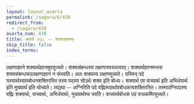 ```yaml
---
layout: layout_avarta
permalink: /sagara/6/438
redirect_from:
  - /sagara/438
avarta_num: 438
title: आवर्तः ४३८ -- शक्यलक्षणम्
skip_title: false
index_terms: 
---
```


लक्षणाज्ञाने शक्यार्थज्ञानमुपयुज्यते।
शक्यसंबन्धस्य लक्षणास्वरूपत्वात्। शक्यार्थज्ञानमन्तरा शक्यसंबन्धरूपलक्षणाज्ञानं न संभवति। अतः शक्यस्य लक्षणमुच्यते। यस्मिन् पदे यस्यार्थस्यावबोधनशक्तिरस्ति तस्य पदस्य सोऽर्थः शक्य इति बोध्यः। शक्यार्थ एव
वाच्यार्थ इति अभिधेयार्थ इति मुख्यार्थ इति चोच्यते। तद्यथा -- अग्निरिति
पदे वह्निरूपार्थावबोधकत्वशक्तिरस्ति। तस्मादग्निपदस्य वह्निः शक्यार्थः, वाच्यार्थः, अभिधेयार्थः, मुख्यार्थश्च भवति। वाच्यार्थबोधकं पदं वाचकमित्युच्यते।
